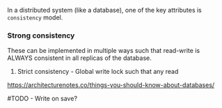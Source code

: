 In a distributed system (like a database), one of the key attributes is `consistency` model.

### Strong consistency

These can be implemented in multiple ways such that read-write is ALWAYS consistent in all replicas of the database.
1. Strict consistency - Global write lock such that any read 



https://architecturenotes.co/things-you-should-know-about-databases/

#TODO - Write on save?

